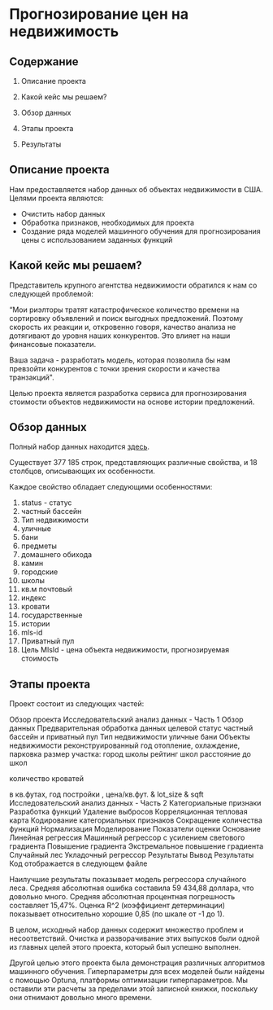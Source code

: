# Прогнозирование цен на недвижимость

## Содержание
1. Описание проекта

2. Какой кейс мы решаем?

3. Обзор данных

4. Этапы проекта

5. Результаты

## Описание проекта
Нам предоставляется набор данных об объектах недвижимости в США. Целями проекта являются:
* Очистить набор данных
* Обработка признаков, необходимых для проекта
* Создание ряда моделей машинного обучения для прогнозирования цены с использованием заданных функций

## Какой кейс мы решаем?
Представитель крупного агентства недвижимости обратился к нам со следующей проблемой:

“Мои риэлторы тратят катастрофическое количество времени на сортировку объявлений и поиск выгодных предложений. Поэтому скорость их реакции и, откровенно говоря, качество анализа не дотягивают до уровня наших конкурентов. Это влияет на наши финансовые показатели.

Ваша задача - разработать модель, которая позволила бы нам превзойти конкурентов с точки зрения скорости и качества транзакций".

Целью проекта является разработка сервиса для прогнозирования стоимости объектов недвижимости на основе истории предложений.

## Обзор данных
Полный набор данных находится [здесь](https://drive.google.com/file/d/1JdahsdHu4N4-Xhe46VAPQFTqFVC7QTov/view?usp=share_link).

Существует 377 185 строк, представляющих различные свойства, и 18 столбцов, описывающих их особенности.

Каждое свойство обладает следующими особенностями:
1. status - статус
2. частный бассейн
3. Тип недвижимости
4. уличные
5. бани
6. предметы 
7. домашнего обихода
7. камин
8. городские
9. школы
10. кв.м почтовый
11. индекс
12. кровати
13. государственные
14. истории
15. mls-id
16. Приватный пул
18. Цель MlsId - цена объекта недвижимости, прогнозируемая стоимость

## Этапы проекта
Проект состоит из следующих частей:

Обзор проекта
Исследовательский анализ данных - Часть 1
Обзор данных
Предварительная обработка данных
целевой
статус
частный бассейн и приватный
пул
Тип недвижимости уличные
бани
Объекты недвижимости
реконструированный год
отопление,
охлаждение,
парковка
размер участка: город школы рейтинг школ расстояние до школ






количество кроватей

в кв.футах, год постройки
, цена/кв.фут. & lot_size & sqft
Исследовательский анализ данных - Часть 2
Категориальные признаки
Разработка функций
Удаление выбросов
Корреляционная тепловая карта
Кодирование категориальных признаков
Сокращение количества функций
Нормализация
Моделирование
Показатели оценки
Основание
Линейная регрессия
Машинный регрессор с усилением светового градиента
Повышение градиента
Экстремальное повышение градиента
Случайный лес
Укладочный регрессор
Результаты
Вывод
Результаты
Код отображается в следующем файле

Наилучшие результаты показывает модель регрессора случайного леса. Средняя абсолютная ошибка составила 59 434,88 доллара, что довольно много. Средняя абсолютная процентная погрешность составляет 15,47%. Оценка R^2 (коэффициент детерминации) показывает относительно хорошие 0,85 (по шкале от -1 до 1).

В целом, исходный набор данных содержит множество проблем и несоответствий. Очистка и разворачивание этих выпусков были одной из главных целей этого проекта, который был успешно выполнен.

Другой целью этого проекта была демонстрация различных алгоритмов машинного обучения. Гиперпараметры для всех моделей были найдены с помощью Optuna, платформы оптимизации гиперпараметров. Мы оставили эти расчеты за пределами этой записной книжки, поскольку они отнимают довольно много времени.